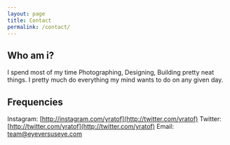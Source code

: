 ```yaml
---
layout: page
title: Contact
permalink: /contact/
---
```


## Who am i?

I spend most of my time Photographing, Designing, Building pretty neat things. I pretty much do everything my mind wants to do on any given day.


## Frequencies

Instagram: [http://instagram.com/yratof](http://twitter.com/yratof)
Twitter: [http://twitter.com/yratof](http://twitter.com/yratof)
Email: [team@eyeversuseye.com](mailto:eyeversuseye@gmail.com)

<br class="lazy-way-to-push-down-the-footer" />
<br class="but-who-gives-a-fuck" />